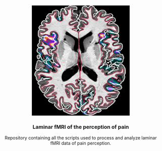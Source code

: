 <br />
<div align="center">
  <a>
     <img src="/logo/logo.png" alt="Logo" width="310" height="350">
  </a>

  <h3 align="center">Laminar fMRI of the perception of pain</h3>

  <p align="center">
    Repository containing all the scripts used to process and analyze laminar fMRI data of pain perception.
  </p>
</div>


